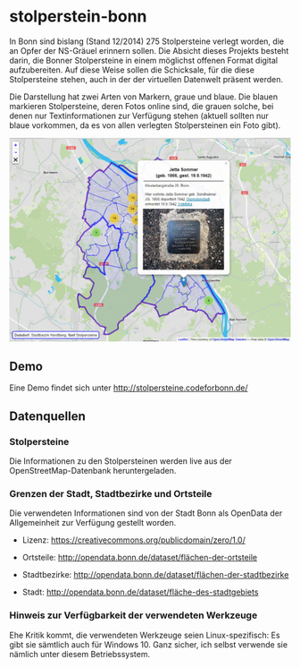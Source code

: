 # stolperstein-bonn

In Bonn sind bislang (Stand 12/2014) 275 Stolpersteine verlegt worden,
die an Opfer der NS-Gräuel erinnern sollen. Die Absicht dieses Projekts
besteht darin, die Bonner Stolpersteine in einem möglichst offenen
Format digital aufzubereiten. Auf diese Weise sollen die Schicksale, für
die diese Stolpersteine stehen, auch in der der virtuellen Datenwelt
präsent werden. 

Die Darstellung hat zwei Arten von Markern, graue und blaue. Die blauen
markieren Stolpersteine, deren Fotos online sind, die grauen solche, bei
denen nur Textinformationen zur Verfügung stehen (aktuell sollten nur
blaue vorkommen, da es von allen verlegten Stolpersteinen ein Foto
gibt).

![Wie die Darstellung aussieht](files/screenshot.jpg)

## Demo

Eine Demo findet sich unter
http://stolpersteine.codeforbonn.de/

## Datenquellen

### Stolpersteine

Die Informationen zu den Stolpersteinen werden live aus der
OpenStreetMap-Datenbank heruntergeladen.

### Grenzen der Stadt, Stadtbezirke und Ortsteile

Die verwendeten Informationen sind von der Stadt Bonn als OpenData der
Allgemeinheit zur Verfügung gestellt worden.

* Lizenz: https://creativecommons.org/publicdomain/zero/1.0/

* Ortsteile: http://opendata.bonn.de/dataset/flächen-der-ortsteile

* Stadtbezirke: http://opendata.bonn.de/dataset/flächen-der-stadtbezirke

* Stadt: http://opendata.bonn.de/dataset/fläche-des-stadtgebiets

### Hinweis zur Verfügbarkeit der verwendeten Werkzeuge

Ehe Kritik kommt, die verwendeten Werkzeuge seien Linux-spezifisch: Es
gibt sie sämtlich auch für Windows 10. Ganz sicher, ich selbst verwende
sie nämlich unter diesem Betriebssystem.
